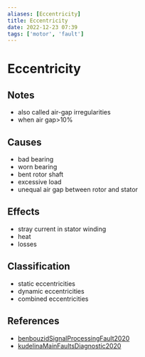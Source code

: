 ```yaml
---
aliases: [Eccentricity]
title: Eccentricity
date: 2022-12-23 07:39
tags: ['motor', 'fault']
---
```


# Eccentricity

## Notes

- also called air-gap irregularities
- when air gap>10%

## Causes

- bad bearing
- worn bearing
- bent rotor shaft
- excessive load
- unequal air gap between rotor and stator

## Effects

- stray current in stator winding
- heat
- losses

## Classification

- static eccentricities
- dynamic eccentricities
- combined eccentricities

## References

- [benbouzidSignalProcessingFault2020](zotero/benbouzidSignalProcessingFault2020.md)
- [kudelinaMainFaultsDiagnostic2020](zotero/kudelinaMainFaultsDiagnostic2020.md)
